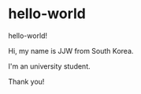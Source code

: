 # hello-world
hello-world!

Hi, my name is JJW from South Korea.

I'm an university student.

Thank you!
